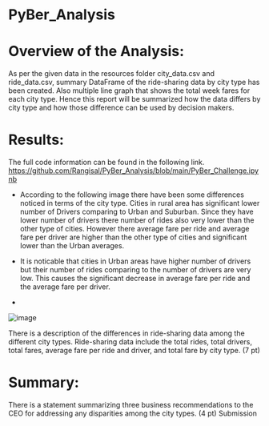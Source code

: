 # PyBer_Analysis
# Overview of the Analysis:
As per the given data in the resources folder city_data.csv and ride_data.csv, summary DataFrame of the ride-sharing data by city type has been created. 
Also multiple line graph that shows the total week fares for each city type. Hence this report will be summarized how the data differs by city type and how those difference can be used by decision makers.
# Results:
The full code information can be found in the following link.
https://github.com/Rangisal/PyBer_Analysis/blob/main/PyBer_Challenge.ipynb

* According to the following image there have been some differences noticed in terms of the city type. Cities in rural area has significant lower number of Drivers comparing to Urban and Suburban. Since they have lower number of drivers there number of rides also very lower than the other type of cities. However there average fare per ride and average fare per driver are higher than the other type of cities and significant lower than the Urban averages. 

* It is noticable that cities in Urban areas have higher number of drivers but their number of rides comparing to the number of drivers are very low. This causes the significant decrease in average fare per ride and the average fare per driver. 

* 


![image](https://user-images.githubusercontent.com/93173498/144738258-4fce2463-6c88-4ee1-9dce-2b8426e6de4f.png)


There is a description of the differences in ride-sharing data among the different city types. Ride-sharing data include the total rides, total drivers, total fares, average fare per ride and driver, and total fare by city type. (7 pt)
# Summary:

There is a statement summarizing three business recommendations to the CEO for addressing any disparities among the city types. (4 pt)
Submission
